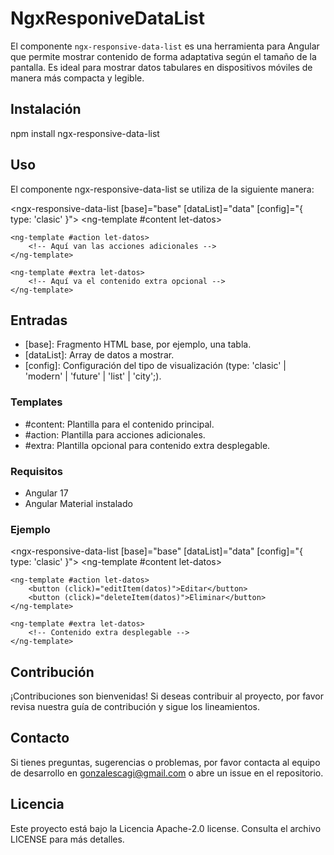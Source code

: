 # NgxResponiveDataList

El componente `ngx-responsive-data-list` es una herramienta para Angular que permite mostrar contenido de forma adaptativa según el tamaño de la pantalla. Es ideal para mostrar datos tabulares en dispositivos móviles de manera más compacta y legible.

## Instalación

npm install ngx-responsive-data-list

## Uso
El componente ngx-responsive-data-list se utiliza de la siguiente manera:

<ngx-responsive-data-list [base]="base" [dataList]="data" [config]="{ type: 'clasic' }">
    <ng-template #content let-datos>
        <!-- Aquí va el contenido principal -->
    </ng-template>

    <ng-template #action let-datos>
        <!-- Aquí van las acciones adicionales -->
    </ng-template>

    <ng-template #extra let-datos>
        <!-- Aquí va el contenido extra opcional -->
    </ng-template>
</ngx-responsive-data-list>

## Entradas
+ [base]: Fragmento HTML base, por ejemplo, una tabla.
+ [dataList]: Array de datos a mostrar.
+ [config]: Configuración del tipo de visualización (type: 'clasic' | 'modern' | 'future' | 'list' | 'city';).

### Templates
+ #content: Plantilla para el contenido principal.
+ #action: Plantilla para acciones adicionales.
+ #extra: Plantilla opcional para contenido extra desplegable.

### Requisitos
+ Angular 17
+ Angular Material instalado

### Ejemplo
<ngx-responsive-data-list [base]="base" [dataList]="data" [config]="{ type: 'clasic' }">
    <ng-template #content let-datos>
        <div>
            <!-- Contenido libre para la lista -->
        </div>
    </ng-template>

    <ng-template #action let-datos>
        <button (click)="editItem(datos)">Editar</button>
        <button (click)="deleteItem(datos)">Eliminar</button>
    </ng-template>

    <ng-template #extra let-datos>
        <!-- Contenido extra desplegable -->
    </ng-template>
</ngx-responsive-data-list>

## Contribución
¡Contribuciones son bienvenidas! Si deseas contribuir al proyecto, por favor revisa nuestra guía de contribución y sigue los lineamientos.

## Contacto
Si tienes preguntas, sugerencias o problemas, por favor contacta al equipo de desarrollo en gonzalescagi@gmail.com o abre un issue en el repositorio.

## Licencia
Este proyecto está bajo la Licencia Apache-2.0 license. Consulta el archivo LICENSE para más detalles.

